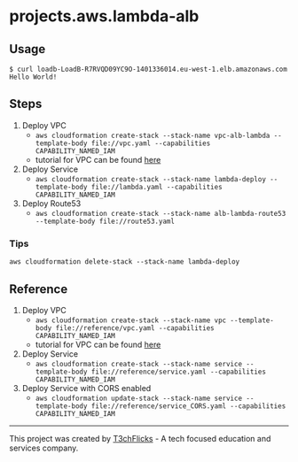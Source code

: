 # projects.aws.lambda-alb

## Usage

```
$ curl loadb-LoadB-R7RVQD09YC9O-1401336014.eu-west-1.elb.amazonaws.com
Hello World!
```

## Steps

1. Deploy VPC
   - `aws cloudformation create-stack --stack-name vpc-alb-lambda --template-body file://vpc.yaml --capabilities CAPABILITY_NAMED_IAM`
   - tutorial for VPC can be found [here](https://medium.com/@t3chflicks/virtual-private-cloud-on-aws-quickstart-with-cloudformation-4583109b2433)
1. Deploy Service
   - `aws cloudformation create-stack --stack-name lambda-deploy --template-body file://lambda.yaml --capabilities CAPABILITY_NAMED_IAM`
1. Deploy Route53
   - `aws cloudformation create-stack --stack-name alb-lambda-route53 --template-body file://route53.yaml`

### Tips

`aws cloudformation delete-stack --stack-name lambda-deploy`

## Reference

1. Deploy VPC
   - `aws cloudformation create-stack --stack-name vpc --template-body file://reference/vpc.yaml --capabilities CAPABILITY_NAMED_IAM`
   - tutorial for VPC can be found [here](https://medium.com/@t3chflicks/virtual-private-cloud-on-aws-quickstart-with-cloudformation-4583109b2433)
1. Deploy Service
   - `aws cloudformation create-stack --stack-name service --template-body file://reference/service.yaml --capabilities CAPABILITY_NAMED_IAM`
1. Deploy Service with CORS enabled
   - `aws cloudformation update-stack --stack-name service --template-body file://reference/service_CORS.yaml --capabilities CAPABILITY_NAMED_IAM`

---

This project was created by [T3chFlicks](https://t3chflicks.org) - A tech focused education and services company.
